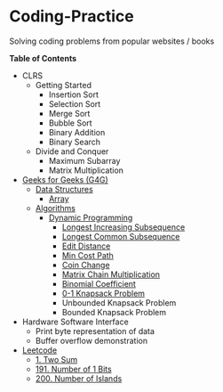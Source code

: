 # Coding-Practice
Solving coding problems from popular websites / books


**Table of Contents**

* CLRS
	* Getting Started
		* Insertion Sort
		* Selection Sort
		* Merge Sort
		* Bubble Sort
		* Binary Addition
		* Binary Search
	* Divide and Conquer
		* Maximum Subarray
		* Matrix Multiplication
* [Geeks for Geeks (G4G)](http://www.geeksforgeeks.org/)
	* [Data Structures](http://www.geeksforgeeks.org/data-structures/)
		* [Array](http://www.geeksforgeeks.org/array/)
	* [Algorithms](http://www.geeksforgeeks.org/fundamentals-of-algorithms/)
		* [Dynamic Programming](http://www.geeksforgeeks.org/fundamentals-of-algorithms/#DynamicProgramming)
			* [Longest Increasing Subsequence](http://www.geeksforgeeks.org/dynamic-programming-set-3-longest-increasing-subsequence/)
			* [Longest Common Subsequence](http://www.geeksforgeeks.org/dynamic-programming-set-4-longest-common-subsequence/)
			* [Edit Distance](http://www.geeksforgeeks.org/dynamic-programming-set-5-edit-distance/)
			* [Min Cost Path](http://www.geeksforgeeks.org/dynamic-programming-set-6-min-cost-path/)
			* [Coin Change](http://www.geeksforgeeks.org/dynamic-programming-set-7-coin-change/)
			* [Matrix Chain Multiplication](http://www.geeksforgeeks.org/dynamic-programming-set-8-matrix-chain-multiplication/)
			* [Binomial Coefficient](http://www.geeksforgeeks.org/dynamic-programming-set-9-binomial-coefficient/)
			* [0-1 Knapsack Problem](http://www.geeksforgeeks.org/dynamic-programming-set-10-0-1-knapsack-problem/)
			* Unbounded Knapsack Problem
			* Bounded Knapsack Problem
* Hardware Software Interface
	* Print byte representation of data
	* Buffer overflow demonstration
* [Leetcode](https://leetcode.com/problemset/algorithms/)
	* [1. Two Sum](https://leetcode.com/problems/two-sum/)
	* [191. Number of 1 Bits](https://leetcode.com/problems/number-of-1-bits/)
	* [200. Number of Islands](https://leetcode.com/problems/number-of-islands)